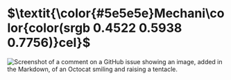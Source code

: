 # $\textit{\color{#5e5e5e}Mechani\color{color(srgb 0.4522 0.5938 0.7756)}cel}$

![Screenshot of a comment on a GitHub issue showing an image, added in the Markdown, of an Octocat smiling and raising a tentacle.](https://myoctocat.com/assets/images/base-octocat.svg)
